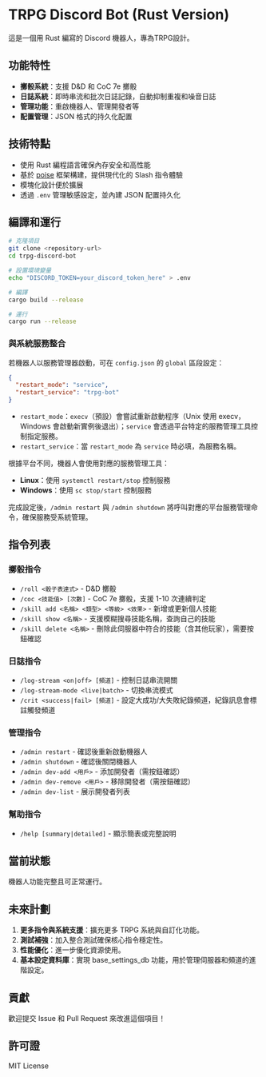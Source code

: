 # TRPG Discord Bot (Rust Version)

這是一個用 Rust 編寫的 Discord 機器人，專為TRPG設計。

## 功能特性

- **擲骰系統**：支援 D&D 和 CoC 7e 擲骰
- **日誌系統**：即時串流和批次日誌記錄，自動抑制重複和噪音日誌
- **管理功能**：重啟機器人、管理開發者等
- **配置管理**：JSON 格式的持久化配置

## 技術特點

- 使用 Rust 編程語言確保內存安全和高性能
- 基於 [poise](https://github.com/serenity-rs/poise) 框架構建，提供現代化的 Slash 指令體驗
- 模塊化設計便於擴展
- 透過 `.env` 管理敏感設定，並內建 JSON 配置持久化

## 編譯和運行

```bash
# 克隆項目
git clone <repository-url>
cd trpg-discord-bot

# 設置環境變量
echo "DISCORD_TOKEN=your_discord_token_here" > .env

# 編譯
cargo build --release

# 運行
cargo run --release
```

### 與系統服務整合

若機器人以服務管理器啟動，可在 `config.json` 的 `global` 區段設定：

```json
{
  "restart_mode": "service",
  "restart_service": "trpg-bot"
}
```

- `restart_mode`：`execv`（預設）會嘗試重新啟動程序（Unix 使用 execv，Windows 會啟動新實例後退出）；`service` 會透過平台特定的服務管理工具控制指定服務。
- `restart_service`：當 `restart_mode` 為 `service` 時必填，為服務名稱。

根據平台不同，機器人會使用對應的服務管理工具：

- **Linux**：使用 `systemctl restart/stop` 控制服務
- **Windows**：使用 `sc stop/start` 控制服務

完成設定後，`/admin restart` 與 `/admin shutdown` 將呼叫對應的平台服務管理命令，確保服務受系統管理。

## 指令列表

### 擲骰指令

- `/roll <骰子表達式>` - D&D 擲骰
- `/coc <技能值> [次數]` - CoC 7e 擲骰，支援 1-10 次連續判定
- `/skill add <名稱> <類型> <等級> <效果>` - 新增或更新個人技能
- `/skill show <名稱>` - 支援模糊搜尋技能名稱，查詢自己的技能
- `/skill delete <名稱>` - 刪除此伺服器中符合的技能（含其他玩家），需要按鈕確認

### 日誌指令

- `/log-stream <on|off> [頻道]` - 控制日誌串流開關
- `/log-stream-mode <live|batch>` - 切換串流模式
- `/crit <success|fail> [頻道]` - 設定大成功/大失敗紀錄頻道，紀錄訊息會標註觸發頻道

### 管理指令

- `/admin restart` - 確認後重新啟動機器人
- `/admin shutdown` - 確認後關閉機器人
- `/admin dev-add <用戶>` - 添加開發者（需按鈕確認）
- `/admin dev-remove <用戶>` - 移除開發者（需按鈕確認）
- `/admin dev-list` - 展示開發者列表

### 幫助指令

- `/help [summary|detailed]` - 顯示簡表或完整說明

## 當前狀態

機器人功能完整且可正常運行。

## 未來計劃

1. **更多指令與系統支援**：擴充更多 TRPG 系統與自訂化功能。
2. **測試補強**：加入整合測試確保核心指令穩定性。
3. **性能優化**：進一步優化資源使用。
4. **基本設定資料庫**：實現 base_settings_db 功能，用於管理伺服器和頻道的進階設定。

## 貢獻

歡迎提交 Issue 和 Pull Request 來改進這個項目！

## 許可證

MIT License
